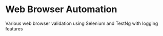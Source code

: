 # Web Browser Automation
Various web browser validation using Selenium and TestNg with logging features
